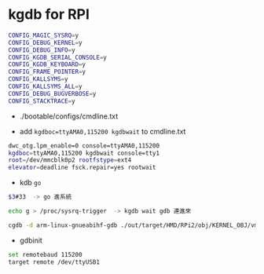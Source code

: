 # kgdb for RPI

```sh
CONFIG_MAGIC_SYSRQ=y
CONFIG_DEBUG_KERNEL=y
CONFIG_DEBUG_INFO=y
CONFIG_KGDB_SERIAL_CONSOLE=y 
CONFIG_KGDB_KEYBOARD=y
CONFIG_FRAME_POINTER=y
CONFIG_KALLSYMS=y
CONFIG_KALLSYMS_ALL=y
CONFIG_DEBUG_BUGVERBOSE=y
CONFIG_STACKTRACE=y
```


- ./bootable/configs/cmdline.txt

- add `kgdboc=ttyAMA0,115200 kgdbwait` to cmdline.txt

```sh
dwc_otg.lpm_enable=0 console=ttyAMA0,115200 
kgdboc=ttyAMA0,115200 kgdbwait console=tty1 
root=/dev/mmcblk0p2 rootfstype=ext4 
elevator=deadline fsck.repair=yes rootwait
```

- kdb `go` 

```sh
$3#33  -> go 進系統
```

```sh
echo g > /proc/sysrq-trigger  -> kgdb wait gdb 連進來
```

```sh
cgdb -d arm-linux-gnueabihf-gdb ./out/target/HMD/RPi2/obj/KERNEL_OBJ/vmlinux
```

- gdbinit

```sh
set remotebaud 115200
target remote /dev/ttyUSB1
```